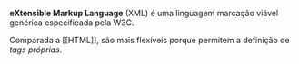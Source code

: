 **eXtensible Markup Language** (XML) é uma linguagem marcação viável genérica especificada pela W3C.

Comparada a [[HTML]], são mais flexíveis porque permitem a definição de _tags próprias._
